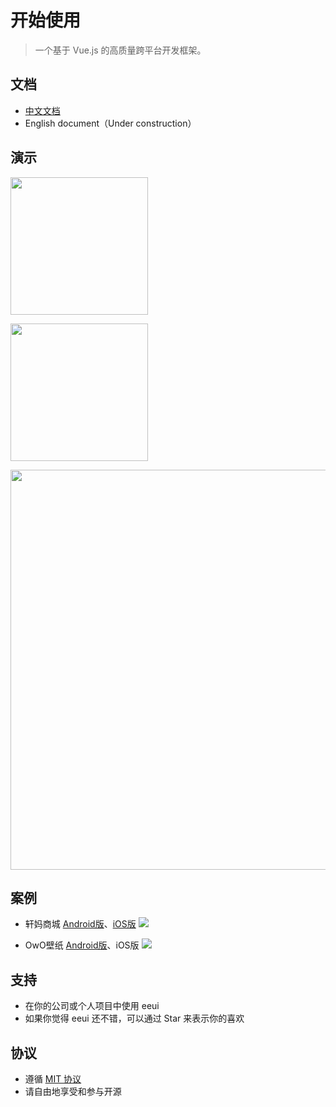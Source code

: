 # 开始使用

> 一个基于 Vue.js 的高质量跨平台开发框架。

## 文档

- [中文文档](https://eeui.app/)
- English document（Under construction）

## 演示

<a href="https://eeui.app/app/android.apk" target="_blank"><img src="https://eeui.app/app/android.png?__=008" width="220px"></a>

<a href="javascript:alert('没有钱申请开发者账号上架！');"><img src="https://eeui.app/app/ios.png?__=008" width="220px"></a>

<img src="https://eeui.app/app/demo.png?__=008" width="640px">

## 案例

- 轩妈商城 [Android版](http://wechat2.xuanma.cn/xuanma-2.3.1.apk)、[iOS版](https://itunes.apple.com/cn/app/id1202797032)
<a href="https://eeui.app/cases/xuanma.jpg?__=008" target="_blank"><img src="https://eeui.app/cases/xuanma.jpg?__=008" style="max-height:280px"></a>

- OwO壁纸 [Android版](https://www.coolapk.com/apk/one.owo.app)、iOS版
<a href="https://eeui.app/cases/owo.jpg?__=008" target="_blank"><img src="https://eeui.app/cases/owo.jpg?__=008" style="max-height:280px"></a>

## 支持

* 在你的公司或个人项目中使用 eeui
* 如果你觉得 eeui 还不错，可以通过 Star 来表示你的喜欢

## 协议

* 遵循 [MIT 协议](http://opensource.org/licenses/MIT)
* 请自由地享受和参与开源
